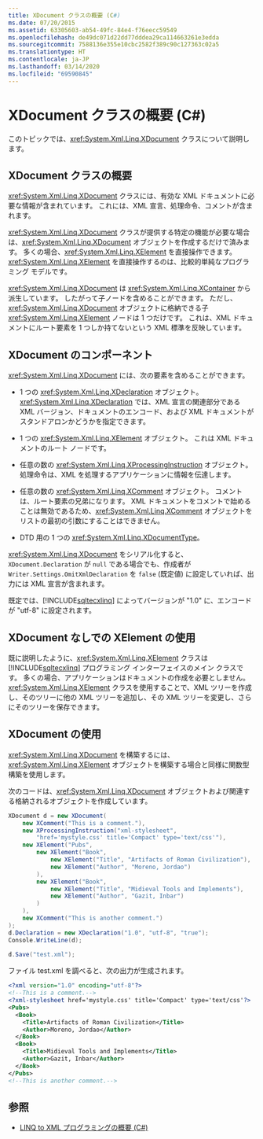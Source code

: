 ```yaml
---
title: XDocument クラスの概要 (C#)
ms.date: 07/20/2015
ms.assetid: 63305603-ab54-49fc-84e4-f76eecc59549
ms.openlocfilehash: de49dc071d22dd77dddea29ca114663261e3edda
ms.sourcegitcommit: 7588136e355e10cbc2582f389c90c127363c02a5
ms.translationtype: HT
ms.contentlocale: ja-JP
ms.lasthandoff: 03/14/2020
ms.locfileid: "69590845"
---
```

# <a name="xdocument-class-overview-c"></a>XDocument クラスの概要 (C#)
このトピックでは、<xref:System.Xml.Linq.XDocument> クラスについて説明します。  
  
## <a name="overview-of-the-xdocument-class"></a>XDocument クラスの概要  
 <xref:System.Xml.Linq.XDocument> クラスには、有効な XML ドキュメントに必要な情報が含まれています。 これには、XML 宣言、処理命令、コメントが含まれます。  
  
 <xref:System.Xml.Linq.XDocument> クラスが提供する特定の機能が必要な場合は、<xref:System.Xml.Linq.XDocument> オブジェクトを作成するだけで済みます。 多くの場合、<xref:System.Xml.Linq.XElement> を直接操作できます。 <xref:System.Xml.Linq.XElement> を直接操作するのは、比較的単純なプログラミング モデルです。  
  
 <xref:System.Xml.Linq.XDocument> は <xref:System.Xml.Linq.XContainer> から派生しています。 したがって子ノードを含めることができます。 ただし、<xref:System.Xml.Linq.XDocument> オブジェクトに格納できる子 <xref:System.Xml.Linq.XElement> ノードは 1 つだけです。 これは、XML ドキュメントにルート要素を 1 つしか持てないという XML 標準を反映しています。  
  
## <a name="components-of-xdocument"></a>XDocument のコンポーネント  
 <xref:System.Xml.Linq.XDocument> には、次の要素を含めることができます。  
  
- 1 つの <xref:System.Xml.Linq.XDeclaration> オブジェクト。 <xref:System.Xml.Linq.XDeclaration> では、XML 宣言の関連部分である XML バージョン、ドキュメントのエンコード、および XML ドキュメントがスタンドアロンかどうかを指定できます。  
  
- 1 つの <xref:System.Xml.Linq.XElement> オブジェクト。 これは XML ドキュメントのルート ノードです。  
  
- 任意の数の <xref:System.Xml.Linq.XProcessingInstruction> オブジェクト。 処理命令は、XML を処理するアプリケーションに情報を伝達します。  
  
- 任意の数の <xref:System.Xml.Linq.XComment> オブジェクト。 コメントは、ルート要素の兄弟になります。 XML ドキュメントをコメントで始めることは無効であるため、<xref:System.Xml.Linq.XComment> オブジェクトをリストの最初の引数にすることはできません。  
  
- DTD 用の 1 つの <xref:System.Xml.Linq.XDocumentType>。  
  
 <xref:System.Xml.Linq.XDocument> をシリアル化すると、`XDocument.Declaration` が `null` である場合でも、作成者が `Writer.Settings.OmitXmlDeclaration` を `false` (既定値) に設定していれば、出力には XML 宣言が含まれます。  
  
 既定では、[!INCLUDE[sqltecxlinq](~/includes/sqltecxlinq-md.md)] によってバージョンが "1.0" に、エンコードが "utf-8" に設定されます。  
  
## <a name="using-xelement-without-xdocument"></a>XDocument なしでの XElement の使用  
 既に説明したように、<xref:System.Xml.Linq.XElement> クラスは [!INCLUDE[sqltecxlinq](~/includes/sqltecxlinq-md.md)] プログラミング インターフェイスのメイン クラスです。 多くの場合、アプリケーションはドキュメントの作成を必要としません。 <xref:System.Xml.Linq.XElement> クラスを使用することで、XML ツリーを作成し、そのツリーに他の XML ツリーを追加し、その XML ツリーを変更し、さらにそのツリーを保存できます。  
  
## <a name="using-xdocument"></a>XDocument の使用  
 <xref:System.Xml.Linq.XDocument> を構築するには、<xref:System.Xml.Linq.XElement> オブジェクトを構築する場合と同様に関数型構築を使用します。  
  
 次のコードは、<xref:System.Xml.Linq.XDocument> オブジェクトおよび関連する格納されるオブジェクトを作成しています。  
  
```csharp  
XDocument d = new XDocument(  
    new XComment("This is a comment."),  
    new XProcessingInstruction("xml-stylesheet",  
        "href='mystyle.css' title='Compact' type='text/css'"),  
    new XElement("Pubs",  
        new XElement("Book",  
            new XElement("Title", "Artifacts of Roman Civilization"),  
            new XElement("Author", "Moreno, Jordao")  
        ),  
        new XElement("Book",  
            new XElement("Title", "Midieval Tools and Implements"),  
            new XElement("Author", "Gazit, Inbar")  
        )  
    ),  
    new XComment("This is another comment.")  
);  
d.Declaration = new XDeclaration("1.0", "utf-8", "true");  
Console.WriteLine(d);  
  
d.Save("test.xml");  
```  
  
 ファイル test.xml を調べると、次の出力が生成されます。  
  
```xml  
<?xml version="1.0" encoding="utf-8"?>  
<!--This is a comment.-->  
<?xml-stylesheet href='mystyle.css' title='Compact' type='text/css'?>  
<Pubs>  
  <Book>  
    <Title>Artifacts of Roman Civilization</Title>  
    <Author>Moreno, Jordao</Author>  
  </Book>  
  <Book>  
    <Title>Midieval Tools and Implements</Title>  
    <Author>Gazit, Inbar</Author>  
  </Book>  
</Pubs>  
<!--This is another comment.-->  
```  
  
## <a name="see-also"></a>参照

- [LINQ to XML プログラミングの概要 (C#)](./linq-to-xml-overview.md)
